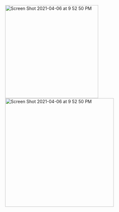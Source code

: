 <img width="300" alt="Screen Shot 2021-04-06 at 9 52 50 PM" src="https://user-images.githubusercontent.com/56059162/117558520-33eb6500-b04c-11eb-8a52-8bdcb08bc0e7.jpeg">

<img width="350" alt="Screen Shot 2021-04-06 at 9 52 50 PM" src="https://user-images.githubusercontent.com/56059162/117558550-7319b600-b04c-11eb-92ae-24df820ce67f.jpeg">
